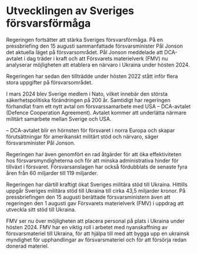 # Utvecklingen av Sveriges försvarsförmåga

Regeringen fortsätter att stärka Sveriges försvarsförmåga. På en pressbriefing den 15 augusti sammanfattade försvarsminister Pål Jonson det aktuella läget på försvarsområdet. Pål Jonson meddelade att DCA\-avtalet i dag träder i kraft och att Försvarets materielverk (FMV) nu analyserar möjligheten att etablera en närvaro i Ukraina under hösten 2024\.


Regeringen har sedan den tillträdde under hösten 2022 stått inför flera stora uppgifter på försvarsområdet.

I mars 2024 blev Sverige medlem i Nato, vilket innebär den största säkerhetspolitiska förändringen på 200 år. Samtidigt har regeringen förhandlat fram ett nytt avtal om försvarssamarbete med USA – DCA\-avtalet (Defence Cooperation Agreement). Avtalet kommer att underlätta närmare militärt samarbete mellan Sverige och USA.

– DCA\-avtalet blir en hörnsten för försvaret i norra Europa och skapar förutsättningar för amerikanskt militärt stöd och närvaro, säger försvarsminister Pål Jonson.

Regeringen har även genomfört en rad åtgärder för att öka effektiviteten hos försvarsmyndigheterna och för att minska administrativa hinder för tillväxt i försvaret. Försvarsanslagen har också fördubblats de senaste fyra åren från 60 miljarder till 119 miljarder.

Regeringen har därtill kraftigt ökat Sveriges militära stöd till Ukraina. Hittills uppgår Sveriges militära stöd till Ukraina till cirka 43,5 miljarder kronor. På pressbriefingen den 15 augusti berättade försvarsministern även att regeringen den 1 augusti gav Försvarets materielverk (FMV) i uppdrag att utveckla sitt stöd till Ukraina.

FMV ser nu över möjligheten att placera personal på plats i Ukraina under hösten 2024\. FMV har en viktig roll i arbetet med nyanskaffning av försvarsmateriel till Ukraina, för att hjälpa till med att bygga upp en ukrainsk myndighet för upphandlingar av försvarsmateriel och för att försörja redan donerad materiel.

